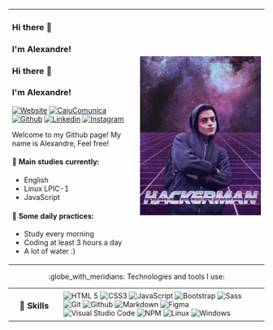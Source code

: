 <table>
    <tr>
        <td width="50%" align="left">
            <h3>Hi there 👋</h3>
            <h3>I'm Alexandre!</h3>

### Hi there 👋

### I'm Alexandre!

[![Website](https://img.shields.io/badge/-Website-1b1bbb)](https://www.alexandremoura.me/)
[![CajuComunica](https://img.shields.io/badge/-CajuComunica-f08700)](http://cajucomunica.com.br/)
[![Github](https://img.shields.io/badge/-Github-000?style=flat&logo=Github&logoColor=white)](https://github.com/ale-mouraboni)
[![Linkedin](https://img.shields.io/badge/-Linkedin-blue?style=flat&logo=Linkedin&logoColor=white)](https://www.linkedin.com/in/ale-mouraboni/)
[![Instagram](https://img.shields.io/badge/-Instagram-c13584?style=flat&logo=Instagram&logoColor=white)](https://www.instagram.com/ale.cldd/)

Welcome to my Github page! My name is Alexandre, Feel free!

#### 🌱 Main studies currently:
* English
* Linux LPIC-1
* JavaScript

#### :muscle: Some daily practices:
* Study every morning
* Coding at least 3 hours a day
* A lot of water :)
        </td>
        <td width="50%" align="right">
            <img src="hackerman.png">
        </td>
    </tr>
</table>

<table>
    <tr>
    <p align="center">:globe_with_meridians: Technologies and tools I use:</p>
        <td width="20%">
            <h3 align="center">🚀 Skills</h3>
        </td>
        <td align="left">
            <img alt="HTML 5" src="https://img.shields.io/badge/%20HTML-Frontend-%23e34f26?style=for-the-badge&logo=html5&logoColor=white"">
            <img alt="CSS3" src="https://img.shields.io/badge/%20CSS-Frontend-%231772b6?style=for-the-badge&logo=css3&logoColor=white">
            <img alt="JavaScript" src="https://img.shields.io/badge/%20JAVASCRIPT-Frontend-%23f7df1e?style=for-the-badge&logo=javascript&logoColor=white">
            <img alt="Bootstrap" src="https://img.shields.io/badge/%20BOOTSTRAP-Framework-%23563d7c?style=for-the-badge&logo=bootstrap&logoColor=white">
            <img alt="Sass" src="https://img.shields.io/badge/%20SASS-Frontend-%23cc6699?style=for-the-badge&logo=sass&logoColor=white">
            <img alt="Git" src="https://img.shields.io/badge/%20GIT-Vcs-%23f34f29?style=for-the-badge&logo=git&logoColor=white">
            <img alt="Github" src="https://img.shields.io/badge/%20GITHUB-Social-%23111111?style=for-the-badge&logo=github&logoColor=white">
            <img alt="Markdown" src="https://img.shields.io/badge/%20MARKDOWN-Language-%23111111?style=for-the-badge&logo=markdown&logoColor=white">
            <img alt="Figma" src="https://img.shields.io/badge/%20Figma-Application-%23e04a34?style=for-the-badge&logo=figma&logoColor=white">
            <img alt="Visual Studio Code" src="https://img.shields.io/badge/%20Visual%20Studio%20Code-Application-%23007acc?style=for-the-badge&logo=visual-studio-code&logoColor=white">
            <img alt="NPM" src="https://img.shields.io/badge/%20NPM-Pack%20Manager-%23cc3534?style=for-the-badge&logo=npm&logoColor=white">
            <img alt="Linux" src="https://img.shields.io/badge/%20LINUX-System-%23dd4814?style=for-the-badge&logo=linux&logoColor=white">
            <img alt="Windows" src="https://img.shields.io/badge/%20WINDOWS-System-%230066cc?style=for-the-badge&logo=windows&logoColor=white">
        </td>
    </tr>
</table>
